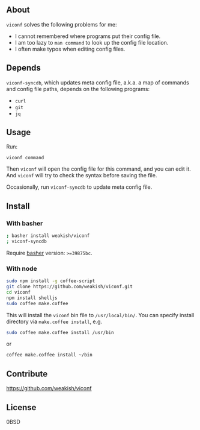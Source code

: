 About
------

`viconf` solves the following problems for me:

- I cannot remembered where programs put their config file.
- I am too lazy to `man command` to look up the config file location.
- I often make typos when editing config files.

Depends
--------

`viconf-syncdb`, which updates meta config file,
a.k.a. a map of commands and config file paths,
depends on the following programs:

- `curl`
- `git`
- `jq`

Usage
-----

Run:

    viconf command

Then `viconf` will open the config file for this command, and you can edit it.
And `viconf` will try to check the syntax before saving the file.

Occasionally, run `viconf-syncdb` to update meta config file.

Install
--------

### With basher

```sh
; basher install weakish/viconf
; viconf-syncdb
```

Require [basher][] version: `>=39875bc`.

[basher]: https://github.com/basherpm/basher

### With node


```sh
sudo npm install -g coffee-script
git clone https://github.com/weakish/viconf.git
cd viconf
npm install shelljs
sudo coffee make.coffee
```

This will install the `viconf` bin file to `/usr/local/bin/`.
You can specify install directory via `make.coffee install`, e.g.

```sh
sudo coffee make.coffee install /usr/bin
```

or

```sh
coffee make.coffee install ~/bin
```


Contribute
-----------

https://github.com/weakish/viconf

License
--------

0BSD
